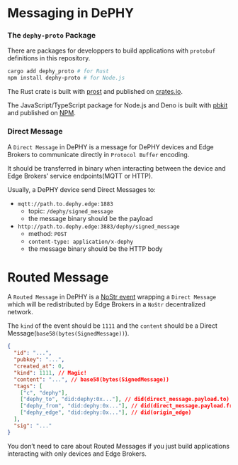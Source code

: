 Messaging in DePHY
===

### The `dephy-proto` Package
There are packages for developpers to build applications with `protobuf` definitions in this repository.

```bash
cargo add dephy_proto # for Rust
npm install dephy-proto # for Node.js
```

The Rust crate is built with [prost](https://github.com/tokio-rs/prost) and published on [crates.io](https://crates.io/crates/dephy_proto).

The JavaScript/TypeScript package for Node.js and Deno is built with [pbkit](https://github.com/pbkit/pbkit) and published on [NPM](https://www.npmjs.com/package/dephy-proto).


### Direct Message
A `Direct Message` in DePHY is a message for DePHY devices and Edge Brokers to communicate directly in `Protocol Buffer` encoding.

It should be transferred in binary when interacting between the device and Edge Brokers’ service endpoints(MQTT or HTTP).

Usually, a DePHY device send Direct Messages to:
- `mqtt://path.to.dephy.edge:1883`
    - topic: `/dephy/signed_message`
    - the message binary should be the payload
- `http://path.to.dephy.edge:3883/dephy/signed_message`
    - method: `POST`
    - `content-type: application/x-dephy`
    - the message binary should be the HTTP body

# Routed Message
A `Routed Message` in DePHY is a [NoStr event](https://github.com/nostr-protocol/nips/blob/master/01.md) wrapping a `Direct Message` which will be redistributed by Edge Brokers in a `NoStr` decentralized network.

The `kind` of the event should be `1111` and the `content` should be a Direct Message(`base58(bytes(SignedMessage))`).

```json
{
  "id": "...",
  "pubkey": "...",
  "created_at": 0,
  "kind": 1111, // Magic!
  "content": "...", // base58(bytes(SignedMessage))
  "tags": [
    ["c", "dephy"],
    ["dephy_to", "did:dephy:0x..."], // did(direct_message.payload.to)
    ["dephy_from", "did:dephy:0x..."], // did(direct_message.payload.from)
    ["dephy_edge", "did:dephy:0x..."], // did(origin_edge)
  ],
  "sig": "..."
}
```

You don’t need to care about Routed Messages if you just build applications interacting with only devices and Edge Brokers.
